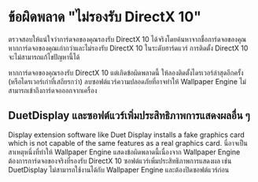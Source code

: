 # ข้อผิดพลาด "ไม่รองรับ DirectX 10"
ตรวจสอบให้แน่ใจว่าการ์ดจอของคุณรองรับ DirectX 10 ได้จริงโดยค้นหาจากชื่อการ์ดจอของคุณ หากการ์ดจอของคุณเก่ากว่าและไม่รองรับ DirectX 10 ในระดับฮาร์ดแวร์ การติดตั้ง DirectX 10 จะไม่สามารถแก้ไขปัญหานี้ได้

หากการ์ดจอของคุณรองรับ DirectX 10 แต่เกิดข้อผิดพลาดนี้ ให้ลองติดตั้งไดรเวอร์ล่าสุดอีกครั้ง (หรือไดรเวอร์เก่าที่เสถียรกว่า) ลบซอฟต์แวร์ความปลอดภัยที่อาจทำให้ Wallpaper Engine ไม่สามารถเข้าถึงการ์ดจอออกจากเครื่อง

## DuetDisplay และซอฟต์แวร์เพิ่มประสิทธิภาพการแสดงผลอื่น ๆ
Display extension software like Duet Display installs a fake graphics card which is not capable of the same features as a real graphics card. นี่อาจเป็นสาเหตุหนึ่งที่ทำให้ Wallpaper Engine แสดงข้อผิดพลาดนี้เนื่องจาก Wallpaper Engine ต้องการการ์ดจอของจริงที่รองรับ DirectX 10 ซอฟต์แวร์เพิ่มประสิทธิภาพการแสดงผล เช่น DuetDisplay ไม่สามารถใช้งานได้กับ Wallpaper Engine และต้องปิดซอฟต์แวร์ก่อน

